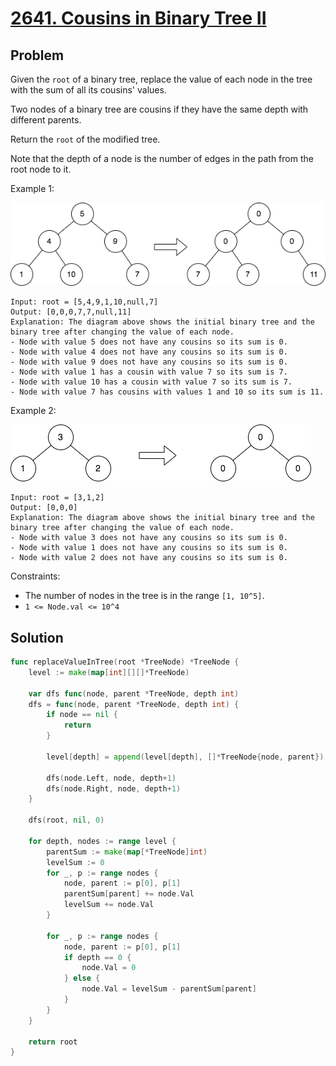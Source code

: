 # [2641. Cousins in Binary Tree II](https://leetcode.com/problems/cousins-in-binary-tree-ii/)

## Problem

Given the `root` of a binary tree, replace the value of each node in the tree with the sum of all its cousins' values.

Two nodes of a binary tree are cousins if they have the same depth with different parents.

Return the `root` of the modified tree.

Note that the depth of a node is the number of edges in the path from the root node to it.


Example 1:

![alt text](image.png)

```
Input: root = [5,4,9,1,10,null,7]
Output: [0,0,0,7,7,null,11]
Explanation: The diagram above shows the initial binary tree and the binary tree after changing the value of each node.
- Node with value 5 does not have any cousins so its sum is 0.
- Node with value 4 does not have any cousins so its sum is 0.
- Node with value 9 does not have any cousins so its sum is 0.
- Node with value 1 has a cousin with value 7 so its sum is 7.
- Node with value 10 has a cousin with value 7 so its sum is 7.
- Node with value 7 has cousins with values 1 and 10 so its sum is 11.
```

Example 2:

![alt text](image-1.png)

```
Input: root = [3,1,2]
Output: [0,0,0]
Explanation: The diagram above shows the initial binary tree and the binary tree after changing the value of each node.
- Node with value 3 does not have any cousins so its sum is 0.
- Node with value 1 does not have any cousins so its sum is 0.
- Node with value 2 does not have any cousins so its sum is 0.
```

Constraints:

- The number of nodes in the tree is in the range `[1, 10^5]`.
- `1 <= Node.val <= 10^4`

## Solution

```go
func replaceValueInTree(root *TreeNode) *TreeNode {
	level := make(map[int][][]*TreeNode)

	var dfs func(node, parent *TreeNode, depth int)
	dfs = func(node, parent *TreeNode, depth int) {
		if node == nil {
			return
		}

		level[depth] = append(level[depth], []*TreeNode{node, parent})

		dfs(node.Left, node, depth+1)
		dfs(node.Right, node, depth+1)
	}

	dfs(root, nil, 0)

	for depth, nodes := range level {
		parentSum := make(map[*TreeNode]int)
		levelSum := 0
		for _, p := range nodes {
			node, parent := p[0], p[1]
			parentSum[parent] += node.Val
			levelSum += node.Val
		}

		for _, p := range nodes {
			node, parent := p[0], p[1]
			if depth == 0 {
				node.Val = 0
			} else {
				node.Val = levelSum - parentSum[parent]
			}
		}
	}

	return root
}
```